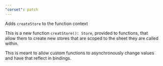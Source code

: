 ```yaml
---
"corset": patch
---
```


Adds `createStore` to the function context

This is a new function `creatStore(): Store`, provided to functions, that allow them to create new stores that are scoped to the sheet they are called within.

This is meant to allow custom functions to asynchronously change values and have that reflect in bindings.